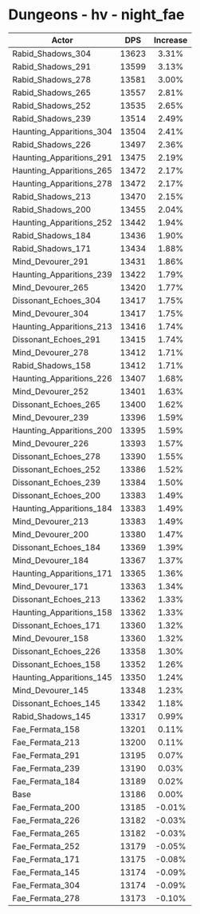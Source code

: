 # Dungeons - hv - night_fae
| Actor | DPS | Increase |
|---|:---:|:---:|
|Rabid_Shadows_304|13623|3.31%|
|Rabid_Shadows_291|13599|3.13%|
|Rabid_Shadows_278|13581|3.00%|
|Rabid_Shadows_265|13557|2.81%|
|Rabid_Shadows_252|13535|2.65%|
|Rabid_Shadows_239|13514|2.49%|
|Haunting_Apparitions_304|13504|2.41%|
|Rabid_Shadows_226|13497|2.36%|
|Haunting_Apparitions_291|13475|2.19%|
|Haunting_Apparitions_265|13472|2.17%|
|Haunting_Apparitions_278|13472|2.17%|
|Rabid_Shadows_213|13470|2.15%|
|Rabid_Shadows_200|13455|2.04%|
|Haunting_Apparitions_252|13442|1.94%|
|Rabid_Shadows_184|13436|1.90%|
|Rabid_Shadows_171|13434|1.88%|
|Mind_Devourer_291|13431|1.86%|
|Haunting_Apparitions_239|13422|1.79%|
|Mind_Devourer_265|13420|1.77%|
|Dissonant_Echoes_304|13417|1.75%|
|Mind_Devourer_304|13417|1.75%|
|Haunting_Apparitions_213|13416|1.74%|
|Dissonant_Echoes_291|13415|1.74%|
|Mind_Devourer_278|13412|1.71%|
|Rabid_Shadows_158|13412|1.71%|
|Haunting_Apparitions_226|13407|1.68%|
|Mind_Devourer_252|13401|1.63%|
|Dissonant_Echoes_265|13400|1.62%|
|Mind_Devourer_239|13396|1.59%|
|Haunting_Apparitions_200|13395|1.59%|
|Mind_Devourer_226|13393|1.57%|
|Dissonant_Echoes_278|13390|1.55%|
|Dissonant_Echoes_252|13386|1.52%|
|Dissonant_Echoes_239|13384|1.50%|
|Dissonant_Echoes_200|13383|1.49%|
|Haunting_Apparitions_184|13383|1.49%|
|Mind_Devourer_213|13383|1.49%|
|Mind_Devourer_200|13380|1.47%|
|Dissonant_Echoes_184|13369|1.39%|
|Mind_Devourer_184|13367|1.37%|
|Haunting_Apparitions_171|13365|1.36%|
|Mind_Devourer_171|13363|1.34%|
|Dissonant_Echoes_213|13362|1.33%|
|Haunting_Apparitions_158|13362|1.33%|
|Dissonant_Echoes_171|13360|1.32%|
|Mind_Devourer_158|13360|1.32%|
|Dissonant_Echoes_226|13358|1.30%|
|Dissonant_Echoes_158|13352|1.26%|
|Haunting_Apparitions_145|13350|1.24%|
|Mind_Devourer_145|13348|1.23%|
|Dissonant_Echoes_145|13342|1.18%|
|Rabid_Shadows_145|13317|0.99%|
|Fae_Fermata_158|13201|0.11%|
|Fae_Fermata_213|13200|0.11%|
|Fae_Fermata_291|13195|0.07%|
|Fae_Fermata_239|13190|0.03%|
|Fae_Fermata_184|13189|0.02%|
|Base|13186|0.00%|
|Fae_Fermata_200|13185|-0.01%|
|Fae_Fermata_226|13182|-0.03%|
|Fae_Fermata_265|13182|-0.03%|
|Fae_Fermata_252|13179|-0.05%|
|Fae_Fermata_171|13175|-0.08%|
|Fae_Fermata_145|13174|-0.09%|
|Fae_Fermata_304|13174|-0.09%|
|Fae_Fermata_278|13173|-0.10%|
